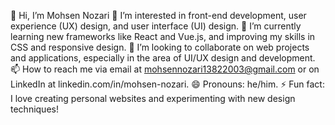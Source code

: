 👋 Hi, I’m Mohsen Nozari
👀 I’m interested in front-end development, user experience (UX) design, and user interface (UI) design.
🌱 I’m currently learning new frameworks like React and Vue.js, and improving my skills in CSS and responsive design.
💞️ I’m looking to collaborate on web projects and applications, especially in the area of UI/UX design and development.
📫 How to reach me via email at mohsennozari13822003@gmail.com or on LinkedIn at linkedin.com/in/mohsen-nozari.
😄 Pronouns: he/him.
⚡ Fun fact: I love creating personal websites and experimenting with new design techniques!
<!---
Mohsennozari/Mohsennozari is a ✨ special ✨ repository because its `README.md` (this file) appears on your GitHub profile.
You can click the Preview link to take a look at your changes.
--->
